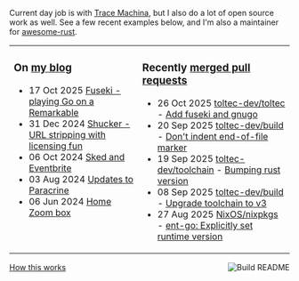 Current day job is with [Trace Machina](https://tracemachina.com/), but I also do a lot of open source work as well. See a few recent examples below, and I'm also a maintainer for [awesome-rust](https://github.com/rust-unofficial/awesome-rust).

<table><tr><td valign="top">

### On [my blog](https://tevps.net/blog)
<!-- blog starts -->
* 17 Oct 2025 [Fuseki - playing Go on a Remarkable](https://tevps.net/blog/2025/10/17/fuseki-playing-go-on-a-remarkable)
* 31 Dec 2024 [Shucker - URL stripping with licensing fun](https://tevps.net/blog/2024/12/31/shucker-url-stripping-with-licensing-fun)
* 06 Oct 2024 [Sked and Eventbrite](https://tevps.net/blog/2024/10/06/sked-and-eventbrite)
* 03 Aug 2024 [Updates to Paracrine](https://tevps.net/blog/2024/08/03/updates-to-paracrine)
* 06 Jun 2024 [Home Zoom box](https://tevps.net/blog/2024/06/06/home-zoom-box)
<!-- blog ends -->

</td><td valign="top">

### Recently [merged pull requests](https://github.com/search?o=desc&q=is%3Apr+author%3Apalfrey+-user%3Apalfrey+is%3Amerged+is%3Apublic&s=created&type=Issues)

<!-- prs starts -->
* 26 Oct 2025 [toltec-dev/toltec](https://github.com/toltec-dev/toltec) - [Add fuseki and gnugo](https://github.com/toltec-dev/toltec/pull/949)
* 20 Sep 2025 [toltec-dev/build](https://github.com/toltec-dev/build) - [Don't indent end-of-file marker](https://github.com/toltec-dev/build/pull/60)
* 19 Sep 2025 [toltec-dev/toolchain](https://github.com/toltec-dev/toolchain) - [Bumping rust version](https://github.com/toltec-dev/toolchain/pull/43)
* 08 Sep 2025 [toltec-dev/build](https://github.com/toltec-dev/build) - [Upgrade toolchain to v3](https://github.com/toltec-dev/build/pull/59)
* 27 Aug 2025 [NixOS/nixpkgs](https://github.com/NixOS/nixpkgs) - [ent-go: Explicitly set runtime version](https://github.com/NixOS/nixpkgs/pull/437174)
<!-- prs ends -->

</td></tr></table>

<a href="https://github.com/palfrey/palfrey/actions"><img src="https://github.com/palfrey/palfrey/actions/workflows/build.yml/badge.svg" align="right" alt="Build README"></a> <a href="https://tevps.net/blog/2020/7/11/customising-github-profile-pages/">How this works</a>
